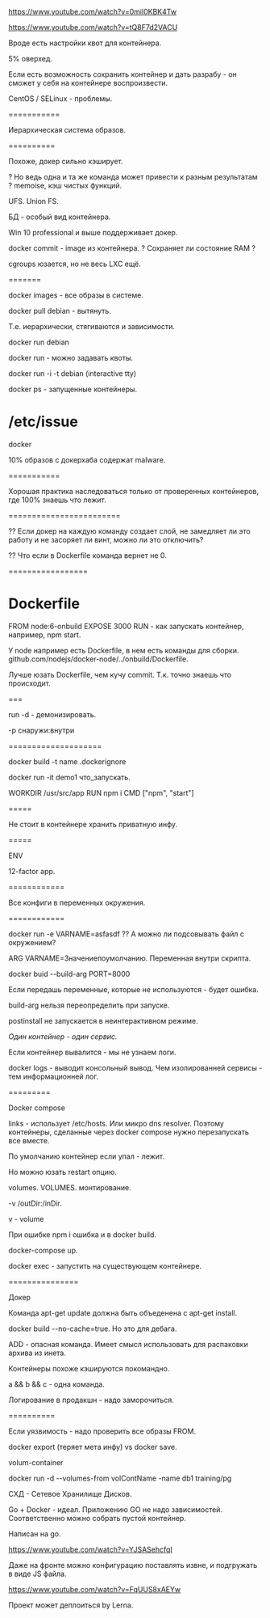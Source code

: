 https://www.youtube.com/watch?v=0mil0KBK4Tw

https://www.youtube.com/watch?v=tQ8F7d2VACU

Вроде есть настройки квот для контейнера.

5% оверхед.

Если есть возможность сохранить контейнер и дать разрабу - он сможет у себя на контейнере воспроизвести.

CentOS / SELinux - проблемы.

===========

Иерархическая система образов.

==========

Похоже, докер сильно кэширует.

? Но ведь одна и та же команда может привести к разным результатам ?
memoise, кэш чистых функций.

UFS. Union FS.

БД - особый вид контейнера.

Win 10 professional и выше поддерживает докер.

docker commit - image из контейнера.
? Сохраняет ли состояние RAM ?

cgroups юзается, но не весь LXC ещё.

=======

docker images - все образы в системе.

docker pull debian - вытянуть.

Т.е. иерархически, стягиваются и зависимости.

docker run debian

docker run - можно задавать квоты.

docker run -i -t debian (interactive tty)

docker ps - запущенные контейнеры.

/etc/issue
=====

docker

10% образов с докерхаба содержат malware.

===========

Хорошая практика наследоваться только от проверенных контейнеров, где 100% знаешь что лежит.

========================

?? Если докер на каждую команду создает слой, не замедляет ли это работу и не засоряет ли винт,
можно ли это отключить?

?? Что если в Dockerfile команда вернет не 0.

=================

# Dockerfile

FROM node:6-onbuild
EXPOSE 3000
RUN - как запускать контейнер, например, npm start.

У node например есть Dockerfile, в нем есть команды для сборки.
github.com/nodejs/docker-node/../onbuild/Dockerfile.

Лучше юзать Dockerfile, чем кучу commit. Т.к. точно знаешь что происходит.

===

run -d - демонизировать.

-p снаружи:внутри

====================

docker build -t name
.dockerignore

docker run -it demo1 что_запускать.

WORKDIR /usr/src/app
RUN npm i
CMD ["npm", "start"]

=====

Не стоит в контейнере хранить приватную инфу.

=====

ENV

12-factor app.

============

Все конфиги в переменных окружения.

============

docker run -e VARNAME=asfasdf
?? А можно ли подсовывать файл с окружением?

ARG VARNAME=Значениепоумолчанию.
Переменная внутри скрипта.

docker buid --build-arg PORT=8000

Если передашь переменные, которые не используются - будет ошибка.


build-arg нельзя переопределить при запуске.

postinstall не запускается в неинтерактивном режиме.

*Один контейнер - один сервис.*

Если контейнер вывалится - мы не узнаем логи.

docker logs - выводит консольный вывод.
Чем изолированней сервисы - тем информационней лог.

=========

Docker compose

links - использует /etc/hosts. Или микро dns resolver.
Поэтому контейнеры, сделанные через docker compose нужно перезапускать все вместе.

По умолчанию контейнер если упал - лежит.

Но можно юзать restart опцию.

volumes. VOLUMES.
монтирование.

-v /outDir:/inDir.

v - volume

При ошибке npm i ошибка и в docker build.

docker-compose up.

docker exec - запустить на существующем контейнере.

===============

Докер


Команда apt-get update должна быть объеденена с apt-get install.


docker build --no-cache=true. Но это для дебага.

ADD - опасная команда.
Имеет смысл использовать для распаковки архива из инета.

Контейнеры похоже кэшируются покомандно.

a && b && c - одна команда.

Логирование в продакшн - надо заморочиться.

==========

Если уязвимость - надо проверить все образы FROM.

docker export (теряет мета инфу) vs docker save.

volum-container

docker run -d --volumes-from volContName -name db1 training/pg

СХД - Сетевое Хранилище Дисков.

Go + Docker - идеал. Приложению GO не надо зависимостей.
Соответственно можно собрать пустой контейнер.

Написан на go.

https://www.youtube.com/watch?v=YJSASehcfqI

Даже на фронте можно конфигурацию поставлять извне, и
подгружать в виде JS файла.


https://www.youtube.com/watch?v=FqUUS8xAEYw

Проект может деплоиться by Lerna.






















































